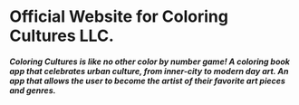# Official Website for Coloring Cultures LLC.

##### Coloring Cultures is like no other color by number game! A coloring book app that celebrates urban culture, from inner-city to modern day art. An app that allows the user to become the artist of their favorite art pieces and genres.

